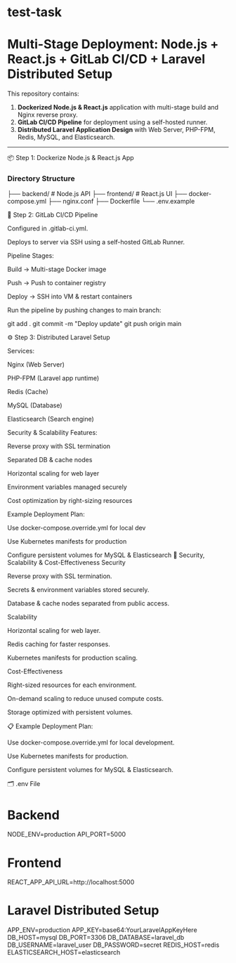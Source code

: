 # test-task
# Multi-Stage Deployment: Node.js + React.js + GitLab CI/CD + Laravel Distributed Setup

This repository contains:
1. **Dockerized Node.js & React.js** application with multi-stage build and Nginx reverse proxy.
2. **GitLab CI/CD Pipeline** for deployment using a self-hosted runner.
3. **Distributed Laravel Application Design** with Web Server, PHP-FPM, Redis, MySQL, and Elasticsearch.

---
 📦 Step 1: Dockerize Node.js & React.js App

### Directory Structure
├── backend/ # Node.js API
├── frontend/ # React.js UI
├── docker-compose.yml
├── nginx.conf
├── Dockerfile
└── .env.example

🔄 Step 2: GitLab CI/CD Pipeline

Configured in .gitlab-ci.yml.

Deploys to server via SSH using a self-hosted GitLab Runner.

Pipeline Stages:

Build → Multi-stage Docker image

Push → Push to container registry

Deploy → SSH into VM & restart containers

Run the pipeline by pushing changes to main branch:

git add .
git commit -m "Deploy update"
git push origin main

⚙️ Step 3: Distributed Laravel Setup

Services:

Nginx (Web Server)

PHP-FPM (Laravel app runtime)

Redis (Cache)

MySQL (Database)

Elasticsearch (Search engine)

Security & Scalability Features:

Reverse proxy with SSL termination

Separated DB & cache nodes

Horizontal scaling for web layer

Environment variables managed securely

Cost optimization by right-sizing resources

Example Deployment Plan:

Use docker-compose.override.yml for local dev

Use Kubernetes manifests for production

Configure persistent volumes for MySQL & Elasticsearch
🔐 Security, Scalability & Cost-Effectiveness
Security

Reverse proxy with SSL termination.

Secrets & environment variables stored securely.

Database & cache nodes separated from public access.

Scalability

Horizontal scaling for web layer.

Redis caching for faster responses.

Kubernetes manifests for production scaling.

Cost-Effectiveness

Right-sized resources for each environment.

On-demand scaling to reduce unused compute costs.

Storage optimized with persistent volumes.

📋 Example Deployment Plan:

Use docker-compose.override.yml for local development.

Use Kubernetes manifests for production.

Configure persistent volumes for MySQL & Elasticsearch.



🗂 .env File
# Backend
NODE_ENV=production
API_PORT=5000

# Frontend
REACT_APP_API_URL=http://localhost:5000

# Laravel Distributed Setup
APP_ENV=production
APP_KEY=base64:YourLaravelAppKeyHere
DB_HOST=mysql
DB_PORT=3306
DB_DATABASE=laravel_db
DB_USERNAME=laravel_user
DB_PASSWORD=secret
REDIS_HOST=redis
ELASTICSEARCH_HOST=elasticsearch




